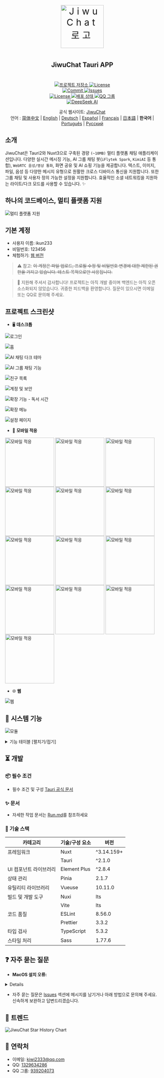 <div align=center>
 <div align=center margin="10em" style="margin:4em 0 0 0;font-size: 30px;letter-spacing:0.3em;">
<img src="./jiwuchat-tauri.png" width="140px" height="140px" alt="JiwuChat 로고" align=center />
 </div>
 <h2 align=center style="margin: 2em 0;">JiwuChat Tauri APP</h2>

<div>
      <a href="https://github.com/Kiwi233333/JiwuChat" target="_blank">
        <img class="disabled-img-view" src="https://img.shields.io/badge/Github-프로젝트%20저장소-blueviolet.svg?style=plasticr" alt="프로젝트 저장소" >
      </a>
      <a href="https://github.com/Kiwi233333/JiwuChat/stargazers" target="_blank">
        <img class="disabled-img-view" alt="License"
          src="https://img.shields.io/github/stars/Kiwi233333/JiwuChat.svg?style=social">
      </a>
    </div>
    <div>
      <a href="https://github.com/Kiwi233333/JiwuChat/commits" target="_blank">
        <img class="disabled-img-view" alt="Commit"
          src="https://img.shields.io/github/commit-activity/m/Kiwi233333/JiwuChat">
      </a>
      <a href="https://github.com/Kiwi233333/JiwuChat/issues" target="_blank">
        <img class="disabled-img-view" alt="Issues" src="https://img.shields.io/github/issues/Kiwi233333/JiwuChat">
      </a>
    </div>
    <div>
      <a href="`https://github.com/Kiwi233333/JiwuChat/blob/main/LICENSE`" target="_blank">
          <img class="disabled-img-view" alt="License"
          src="https://img.shields.io/github/license/Kiwi233333/JiwuChat">
      </a>
      <a href="https://app.netlify.com/sites/jiwuchat/deploys" target="_blank">
          <img src="https://api.netlify.com/api/v1/badges/b68ad9ac-53e5-4c5a-ac56-a8882ffe7697/deploy-status" alt="배포 상태"/>
      </a>
      <a href="https://qm.qq.com/q/iSaETNVdKw" target="_blank">
        <img src="https://img.shields.io/badge/QQ%20그룹:939204073 -blue?logo=tencentqq&logoColor=white" alt="QQ 그룹"/>
      </a>
    </div>
    <div>
      <a href="https://www.deepseek.com/" target="_blank" style="margin: 2px;">
        <img alt="DeepSeek AI" src="https://github.com/deepseek-ai/DeepSeek-V2/blob/main/figures/badge.svg?raw=true" />
      </a>
    </div>

공식 웹사이트: [JiwuChat](https://blog.jiwuchat.top/) <br> 언어 : [简体中文](../README.md) | [English](./README.en.md) | [Deutsch](./README.de.md) | [Español](./README.es.md) | [Français](./README.fr.md) | [日本語](./README.ja.md) | **한국어** | [Português](./README.pt.md) | [Русский](./README.ru.md)

</div>

## 소개

JiwuChat은 Tauri2와 Nuxt3으로 구축된 경량 `(~10MB)` 멀티 플랫폼 채팅 애플리케이션입니다. 다양한 실시간 메시징 기능, AI 그룹 채팅 봇(`iFlytek Spark`, `KimiAI` 등 통합), `WebRTC 음성/영상 통화`, 화면 공유 및 AI 쇼핑 기능을 제공합니다. 텍스트, 이미지, 파일, 음성 등 다양한 메시지 유형으로 원활한 크로스 디바이스 통신을 지원합니다. 또한 그룹 채팅 및 사용자 정의 가능한 설정을 지원합니다. 효율적인 소셜 네트워킹을 지원하는 라이트/다크 모드를 사용할 수 있습니다. ✨

## 하나의 코드베이스, 멀티 플랫폼 지원

![멀티 플랫폼 지원](./previews.png)

## 기본 계정

- 사용자 이름: ikun233
- 비밀번호: 123456
- 체험하기: [웹 버전](https://jiwuchat.top/)

> ⚠ 참고: ~~이 계정은 파일 업로드, 프로필 수정 및 비밀번호 변경에 대한 제한된 권한을 가지고 있습니다. 테스트 목적으로만 사용됩니다.~~

> 👀 지원해 주셔서 감사합니다! 프로젝트는 아직 개발 중이며 백엔드는 아직 오픈 소스화되지 않았습니다. 귀중한 피드백을 환영합니다. 질문이 있으시면 이메일 또는 QQ로 문의해 주세요.

## 프로젝트 스크린샷

- 🖥️ **데스크톱**

![로그인](desktop/login.png)

![홈](./desktop/home.png)

![AI 채팅 다크 테마](./desktop/home_ai_dark.png)

![AI 그룹 채팅 기능](./desktop/ai.png)

![친구 목록](./desktop/friend.png)

![계정 및 보안](./desktop/safe.png)

![확장 기능 - 독서 시간](./desktop/extention_book.png)

![확장 메뉴](./desktop/extention_menu.png)

![설정 페이지](./desktop/setting.png)

- 📱 **모바일 적응**

<div>
 <img src="./mobile/chat12.png" width = "160" style="display:inline-block;" alt="모바일 적응" align=center />
 <img src="./mobile/chat14.png" width = "160" style="display:inline-block;" alt="모바일 적응" align=center />
 <img src="./mobile/chat13.png" width = "160" style="display:inline-block;" alt="모바일 적응" align=center />
 <img src="./chat7.png" width = "160" style="display:inline-block;" alt="모바일 적응" align=center />
 <img src="./rtc2.png" width = "160" style="display:inline-block;" alt="모바일 적응" align=center />
 <img src="./rtc_remove_desktop.png" width = "160" style="display:inline-block;" alt="모바일 적응" align=center />
 <img src="./mobile/chat8.png" width = "160" style="display:inline-block;" alt="모바일 적응" align=center />
 <img src="./mobile/chat10.png" width = "160" style="display:inline-block;" alt="모바일 적응" align=center />
 <img src="./mobile/chat15.png" width = "160" style="display:inline-block;" alt="모바일 적응" align=center />
 <img src="./mobile/chat11.png" width = "160" style="display:inline-block;" alt="모바일 적응" align=center />
 <img src="./mobile/chat17.png" width = "160" style="display:inline-block;" alt="모바일 적응" align=center />
 <img src="./mobile/chat16.png" width = "160" style="display:inline-block;" alt="모바일 적응" align=center />
 <img src="./mobile/chat9.png" width = "160" style="display:inline-block;" alt="모바일 적응" align=center />
</div>

- 🌐 **웹**

![웹](./web/login.png)

## 🌌 시스템 기능

![모듈](./JiwuChat%20功能导图.png)

<details>
  <summary>기능 테이블 [펼치기/접기]</summary>

| 모듈           | 하위 모듈        | 기능 설명                                                                               | 상태 |
| -------------- | ---------------- | --------------------------------------------------------------------------------------- | ---- |
| 사용자 모듈    | 계정 관리        | 사용자 등록, 로그인, 과거 로그인 계정 선택                                              | ✅   |
|                | 계정 보안        | 이메일/전화번호 바인딩 알림, 기기 관리, 계정 보안 확인                                  | ✅   |
| 메시지 모듈    | 기본 채팅        | 텍스트 메시지, 이미지 메시지, 비디오 메시지, 파일 업로드, 메시지 취소, 메시지 읽음 상태 | ✅   |
|                | 데이터 동기화    | 다중 기기 메시지 동기화, 읽음 상태 동기화                                               | ✅   |
|                | 고급 채팅        | 인용 답장, @멘션, 공지사항, 취소된 메시지 재편집                                        | ✅   |
| 세션 모듈      | 세션 관리        | 세션 목록, 세션 고정, 세션 숨기기, 읽지 않은 수 통계, 세션 정렬                         | ✅   |
| 그룹 채팅 모듈 | 그룹 작업        | 그룹 채팅 생성, 그룹 채팅 나가기, 그룹 채팅 세부 정보 보기                              | ✅   |
|                | 그룹 구성원 관리 | 그룹 구성원 관리, 관리자 설정, 관리자 취소, @목록 가져오기                              | ✅   |
| 연락처 모듈    | 친구 작업        | 친구 요청, 친구 검색, 친구 목록, 친구 요청 거부, 친구 삭제                              | ✅   |
|                | 프로필 및 알림   | 친구 세부 정보 보기, 읽지 않은 요청 수 통계                                             | ✅   |
| AI 모듈        | 채팅 기능        | 개인 AI 채팅, 그룹 AI 채팅, 다중 AI 동시 채팅                                           | ✅   |
|                | 모델 관리        | Gemini, Kimi AI, DeepSeek, Silicon Flow 등 벤더 지원, 모델 목록, 토큰 계산              | ✅   |
|                | 광장 기능        | AI 로봇 광장 표시                                                                       | ✅   |
| 통신 모듈      | 음성/영상 통화   | WebRTC 기반 음성 통화, 영상 통화, 화면 공유                                             | ✅   |
|                | 통화 기록        | 통화 상태 업데이트, 종료 기록                                                           | ✅   |
| 알림 시스템    | 메시지 알림      | 데스크톱 알림, 시스템 트레이 경고, 벨소리 설정, 방해 금지                               | ✅   |
| 확장 기능      | 포괄적 통합      | 쇼핑몰 통합, 블로그 통합, 업데이트 로그 패널                                            | ✅   |
| 기타 모듈      | 기타 기능        | 소셜 채팅 기능, AI 쇼핑 기능, 파일 다운로드 관리, 번역 도구(AI 번역/Tencent 번역)       | ✅   |
|                | 파일 및 재생     | 이미지 뷰어, 비디오 플레이어, 파일 다운로드, 일괄 이미지 업로드                         | ✅   |
|                | 테마 구성        | 라이트/다크 테마 전환, 시스템 테마 따르기, 글꼴 설정, 적응형 레이아웃                   | ✅   |
|                | 플랫폼 호환성    | Windows, MacOS, Linux, Android, 웹 적응                                                 | ✅   |

</details>

## ⏳ 개발

### 📦 필수 조건

- 필수 조건 및 구성 [Tauri 공식 문서](https://tauri.app/ko/start/prerequisites/)

### ✨ 문서

- 자세한 작업 문서는 [Run.md](../Run.md)를 참조하세요

### 🔧 기술 스택

| 카테고리               | 기술/구성 요소 | 버전       |
| ---------------------- | -------------- | ---------- |
| 프레임워크             | Nuxt           | ^3.14.159+ |
|                        | Tauri          | ^2.1.0     |
| UI 컴포넌트 라이브러리 | Element Plus   | ^2.8.4     |
| 상태 관리              | Pinia          | 2.1.7      |
| 유틸리티 라이브러리    | Vueuse         | 10.11.0    |
| 빌드 및 개발 도구      | Nuxi           | lts        |
|                        | Vite           | lts        |
| 코드 품질              | ESLint         | 8.56.0     |
|                        | Prettier       | 3.3.2      |
| 타입 검사              | TypeScript     | 5.3.2      |
| 스타일 처리            | Sass           | 1.77.6     |

## ❓ 자주 묻는 질문

- **MacOS 설치 오류:**

<!-- 접기 -->
<details>
macOS에서 이 프로젝트를 다운로드하고 설치할 때 시스템 보안 메커니즘으로 인해 "설치 패키지가 손상되었습니다"와 같은 메시지나 인증서 관련 문제가 발생할 수 있습니다. 다음 단계를 따르세요:

1. 「시스템 설정」-「개인 정보 보호 및 보안」을 열고 "모든 곳"에서 다운로드한 앱 실행을 허용하는 옵션을 선택합니다(img_10.png 참조).
2. 오류가 계속되면 터미널에서 다음 명령을 실행하세요:

   **설치 전:**

   ```shell
   sudo xattr -rd com.apple.quarantine /설치프로그램/경로/설치프로그램-이름
   ```

   **이미 설치된 경우:**

   ```shell
   sudo xattr -r -d com.apple.quarantine /Applications/앱이름.app
   ```

</details>

- 자주 묻는 질문은 [Issues](https://github.com/KiWi233333/JiwuChat/Issues) 섹션에 메시지를 남기거나 아래 방법으로 문의해 주세요. 신속하게 보완하고 답변드리겠습니다.

## 🦾 트렌드

![JiwuChat Star History Chart](https://api.star-history.com/svg?repos=KiWi233333/JiwuChat&type=Date)

## 💬 연락처

- 이메일: [kiwi2333@qq.com](mailto:kiwi2333@qq.com)
- QQ: [1329634286](https://wpa.qq.com/msgrd?v=3&uin=1329634286&site=qqq&menu=yes)
- QQ 그룹: [939204073](https://qm.qq.com/q/iSaETNVdKw)
